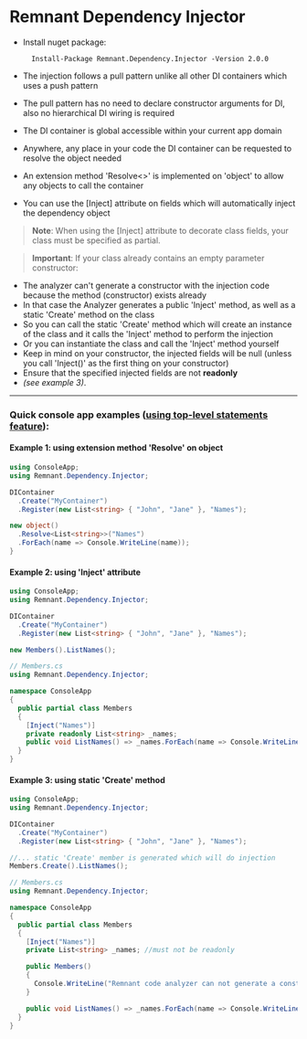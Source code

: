 # Remnant Dependency Injector

- Install nuget package: 

        Install-Package Remnant.Dependency.Injector -Version 2.0.0

- The injection follows a pull pattern unlike all other DI containers which uses a push pattern
- The pull pattern has no need to declare constructor arguments for DI, also no hierarchical DI wiring is required
- The DI container is global accessible within your current app domain
- Anywhere, any place in your code the DI container can be requested to resolve the object needed
- An extension method 'Resolve<<TType>>' is implemented on 'object' to allow any objects to call the container
- You can use the [Inject] attribute on fields which will automatically inject the dependency object

> **Note**: When using the [Inject] attribute to decorate class fields, your class must be specified as partial.

> **Important**: If your class already contains an empty parameter constructor: <br/>
- The analyzer can't generate a constructor with the injection code because the method (constructor) exists already
- In that case the Analyzer generates a public 'Inject' method, as well as a static 'Create' method on the class
- So you can call the static 'Create' method which will create an instance of the class and it calls the 'Inject' method to perform the injection
- Or you can instantiate the class and call the 'Inject' method yourself
- Keep in mind on your constructor, the injected fields will be null (unless you call 'Inject()' as the first thing on your constructor)
- Ensure that the specified injected fields are not <b>readonly</b>
- <i>(see example 3)</i>.
------
### Quick console app examples (<a href="https://learn.microsoft.com/en-us/dotnet/csharp/fundamentals/program-structure/top-level-statements">using top-level statements feature</a>): 

#### Example 1: using extension method 'Resolve' on object

```csharp object
using ConsoleApp;
using Remnant.Dependency.Injector;

DIContainer
  .Create("MyContainer")
  .Register(new List<string> { "John", "Jane" }, "Names");

new object()
  .Resolve<List<string>>("Names")
  .ForEach(name => Console.WriteLine(name));
}
```

#### Example 2: using 'Inject' attribute
``` csharp
using ConsoleApp;
using Remnant.Dependency.Injector;

DIContainer
  .Create("MyContainer")
  .Register(new List<string> { "John", "Jane" }, "Names");

new Members().ListNames();
```
``` csharp
// Members.cs
using Remnant.Dependency.Injector;

namespace ConsoleApp
{
  public partial class Members
  {
    [Inject("Names")]
    private readonly List<string> _names;
    public void ListNames() => _names.ForEach(name => Console.WriteLine(name));
  }
}
```

#### Example 3: using static 'Create' method
``` csharp
using ConsoleApp;
using Remnant.Dependency.Injector;

DIContainer
  .Create("MyContainer")
  .Register(new List<string> { "John", "Jane" }, "Names");

//... static 'Create' member is generated which will do injection
Members.Create().ListNames();
```
``` csharp
// Members.cs
using Remnant.Dependency.Injector;

namespace ConsoleApp
{
  public partial class Members
  {
    [Inject("Names")]
    private List<string> _names; //must not be readonly

    public Members()
    {
      Console.WriteLine("Remnant code analyzer can not generate a constructor for injection, thus use generated static 'Create' member.");
    }

    public void ListNames() => _names.ForEach(name => Console.WriteLine(name));
  }
}
```
